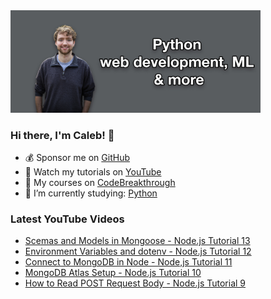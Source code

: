 <img src="github-cover-photo-my-face.jpg" width="400px" />

### Hi there, I'm Caleb! 🍛

- 💰 Sponsor me on [GitHub](https://github.com/sponsors/CalebCurry)
- 🎥 Watch my tutorials on [YouTube](https://www.youtube.com/calebthevideomaker2)
- 📗 My courses on [CodeBreakthrough](https://www.codebreakthrough.com)
- 🤔 I’m currently studying: [Python](https://www.youtube.com/watch?v=s3IvdkCq2_c&t=4254s)

### Latest YouTube Videos
<!-- YOUTUBE:START -->
- [Scemas and Models in Mongoose - Node.js Tutorial 13](https://www.youtube.com/watch?v=ChiC7zhhQzQ)
- [Environment Variables and dotenv - Node.js Tutorial 12](https://www.youtube.com/watch?v=EOq6KU2BOYY)
- [Connect to MongoDB in Node - Node,js Tutorial 11](https://www.youtube.com/watch?v=sx3Lf2EaEEQ)
- [MongoDB Atlas Setup - Node.js Tutorial 10](https://www.youtube.com/watch?v=RcxdF3Lzoac)
- [How to Read POST Request Body - Node.js Tutorial 9](https://www.youtube.com/watch?v=vfBy16O1nwQ)
<!-- YOUTUBE:END -->
